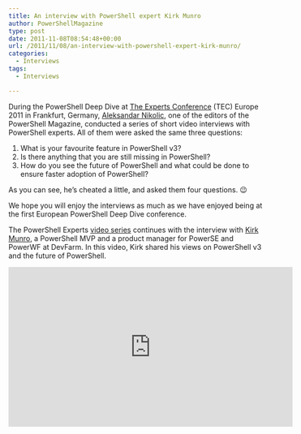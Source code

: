 ```yaml
---
title: An interview with PowerShell expert Kirk Munro
author: PowerShellMagazine
type: post
date: 2011-11-08T08:54:48+00:00
url: /2011/11/08/an-interview-with-powershell-expert-kirk-munro/
categories:
  - Interviews
tags:
  - Interviews

---
```

During the PowerShell Deep Dive at [The Experts Conference][1] (TEC) Europe 2011 in Frankfurt, Germany, [Aleksandar Nikolic][2], one of the editors of the PowerShell Magazine, conducted a series of short video interviews with PowerShell experts. All of them were asked the same three questions:

  1. What is your favourite feature in PowerShell v3?
  2. Is there anything that you are still missing in PowerShell?
  3. How do you see the future of PowerShell and what could be done to ensure faster adoption of PowerShell?

As you can see, he&#8217;s cheated a little, and asked them four questions. 😉

We hope you will enjoy the interviews as much as we have enjoyed being at the first European PowerShell Deep Dive conference.

The PowerShell Experts [video series][3] continues with the interview with [Kirk Munro][4], a PowerShell MVP and a product manager for PowerSE and PowerWF at DevFarm. In this video, Kirk shared his views on PowerShell v3 and the future of PowerShell.

<p align="center">
  <iframe src="http://www.youtube.com/embed/Xy-mLctIicQ?hd=1" frameborder="0" width="560" height="315"></iframe>
</p>

[1]: http://theexpertsconference.com/
[2]: http://powershellers.blogspot.com
[3]: /categories/interviews
[4]: http://poshoholic.com/